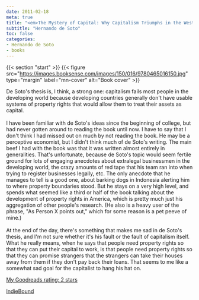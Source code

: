 ```yaml
---
date: 2011-02-18
meta: true
title: "<em>The Mystery of Capital: Why Capitalism Triumphs in the West and Fails Everywhere Else</em>"
subtitle: "Hernando de Soto"
toc: false
categories:
- Hernando de Soto
- books
---
```


{{< section "start" >}}
{{< figure src="https://images.booksense.com/images/150/016/9780465016150.jpg" type="margin" label="mn-cover" alt="Book cover" >}}

De Soto's thesis is, I think, a strong one: capitalism fails most people in the developing world because developing countries generally don't have usable systems of property rights that would allow them to treat their assets as capital. <br /><br />I have been familiar with de Soto's ideas since the beginning of college, but had never gotten around to reading the book until now. I have to say that I don't think I had missed out on much by not reading the book. He may be a perceptive economist, but I didn't think much of de Soto's writing. The main beef I had with the book was that it was written almost entirely in generalities. That's unfortunate, because de Soto's topic would seem fertile ground for lots of engaging anecdotes about extralegal businessmen in the developing world, the crazy amounts of red tape that his team ran into when trying to register businesses legally, etc. The only anecdote that he manages to tell is a good one, about barking dogs in Indonesia alerting him to where property boundaries stood. But he stays on a very high level, and spends what seemed like a third or half of the book talking about the development of property rights in America, which is pretty much just his aggregation of other people's research. (He also is a heavy user of the phrase, "As Person X points out," which for some reason is a pet peeve of mine.)<br /><br />At the end of the day, there's something that makes me sad in de Soto's thesis, and I'm not sure whether it's his fault or the fault of capitalism itself. What he really means, when he says that people need property rights so that they can put their capital to work, is that people need property rights so that they can promise strangers that the strangers can take their houses away from them if they don't pay back their loans. That seems to me like a somewhat sad goal for the capitalist to hang his hat on.

[My Goodreads rating: 2 stars](https://www.goodreads.com/review/show/145753189)  

[IndieBound](https://www.indiebound.org/book/9780465016150)
